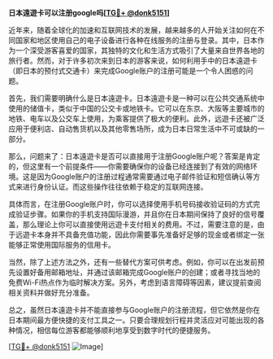 **日本遠遊卡可以注册google吗[[TG💪+ @donk5151](https://t.me/s/donk5151)]**

近年来，随着全球化的加速和互联网技术的发展，越来越多的人开始关注如何在不同国家和地区使用自己的电子设备进行各种在线服务的注册与登录。其中，日本作为一个深受游客喜爱的国家，其独特的文化和生活方式吸引了大量来自世界各地的旅行者。然而，对于许多初次来到日本的游客来说，如何利用手中的日本遠遊卡（即日本的预付式交通卡）来完成Google账户的注册可能是一个令人困惑的问题。

首先，我们需要明确什么是日本遠遊卡。日本遠遊卡是一种可以在公共交通系统中使用的储值卡，类似于中国的公交卡或地铁卡。它可以在东京、大阪等主要城市的地铁、电车以及公交车上使用，为乘客提供了极大的便利。此外，远遊卡还被广泛应用于便利店、自动售货机以及其他零售场所，成为日本日常生活中不可或缺的一部分。

那么，问题来了：日本遠遊卡是否可以直接用于注册Google账户呢？答案是肯定的，但这里有一个前提条件——你需要确保你的设备已经连接到了有效的网络环境。这是因为Google账户的注册过程通常需要通过电子邮件验证和短信确认等方式来进行身份认证。而这些操作往往依赖于稳定的互联网连接。

具体而言，在注册Google账户时，你可以选择使用手机号码接收验证码的方式完成验证步骤。如果你的手机支持国际漫游，并且你在日本期间保持了良好的信号覆盖，那么理论上你可以直接使用远遊卡支付相关的费用。不过，需要注意的是，由于远遊卡本身并不具备充值功能，因此你需要事先准备好足够的现金或者绑定一张能够正常使用国际服务的信用卡。

当然，除了上述方法之外，还有一些替代方案可供考虑。例如，你可以在出发前预先设置好备用邮箱地址，并通过该邮箱完成Google账户的创建；或者寻找当地的免费Wi-Fi热点作为临时解决方案。另外，考虑到语言障碍等因素，建议提前查阅相关资料并做好充分准备。

总之，虽然日本遠遊卡并不能直接参与Google账户的注册流程，但它依然是你在日本期间最方便快捷的支付工具之一。只要合理规划行程并灵活应对可能出现的各种情况，相信每位游客都能够顺利地享受到数字时代的便捷服务。

[[TG💪+ @donk5151](https://t.me/s/donk5151) ![Image](https://i.postimg.cc/rwNCRYN7/Snipaste-2025-04-30-17-27-05.png)]